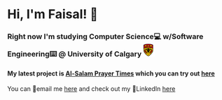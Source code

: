 # Hi, I'm Faisal! 🥶

### Right now I'm studying Computer Science💻 w/Software Engineering⌨️ @ University of Calgary<img src="uc.png" width="30px">
#### My latest project is [Al-Salam Prayer Times](https://github.com/fizzlewiththesizzle/alsalamPrayerTimes) which you can try out [here](https://faisal.pythonanywhere.com/)
You can 📧email me [here](mailto:faisal.islam@ucalgary.ca) and check out my 📱LinkedIn [here](https://www.linkedin.com/in/faisalislam2002/)

 


<!---
fizzlewiththesizzle/fizzlewiththesizzle is a ✨ special ✨ repository because its `README.md` (this file) appears on your GitHub profile.
You can click the Preview link to take a look at your changes.
--->
